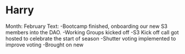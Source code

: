 # Harry

Month: February
Text: -Bootcamp finished, onboarding our new S3 members into the DAO. 
-Working Groups kicked off
-S3 Kick off call got hosted to celebrate the start of season
-Shutter voting implemented to improve voting
-Brought on new
